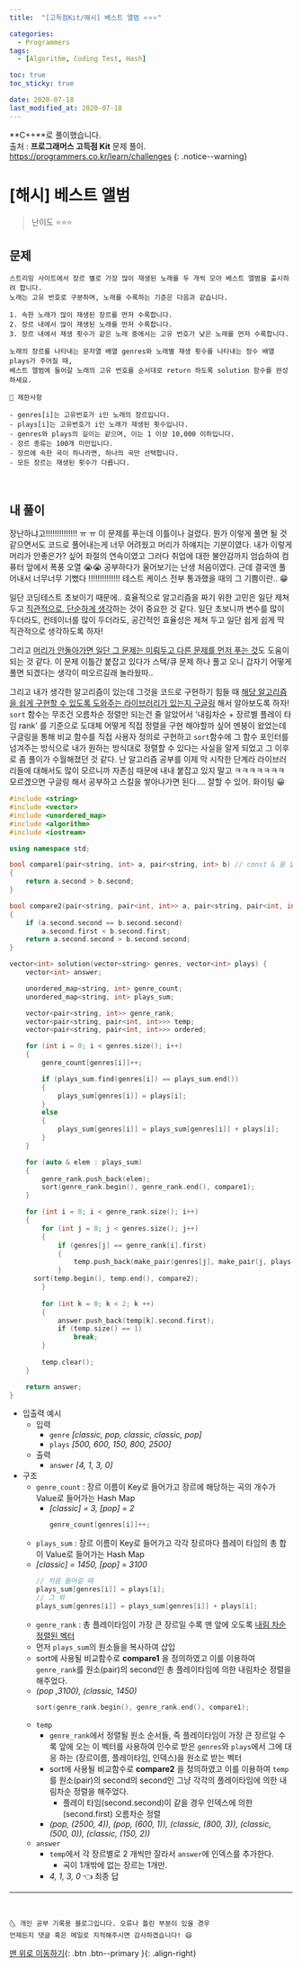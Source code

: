 ```yaml
---
title:  "[고득점Kit/해시] 베스트 앨범 ⭐⭐⭐" 

categories:
  - Programmers
tags:
  - [Algorithm, Coding Test, Hash]

toc: true
toc_sticky: true

date: 2020-07-18
last_modified_at: 2020-07-18
---
```


**C++**로 풀이했습니다.  
출처 : **프로그래머스 고득점 Kit** 문제 풀이. <https://programmers.co.kr/learn/challenges>
{: .notice--warning}

# [해시] 베스트 앨범 

> 난이도 ⭐⭐⭐

## 문제 

```
스트리밍 사이트에서 장르 별로 가장 많이 재생된 노래를 두 개씩 모아 베스트 앨범을 출시하려 합니다. 
노래는 고유 번호로 구분하며, 노래를 수록하는 기준은 다음과 같습니다.

1. 속한 노래가 많이 재생된 장르를 먼저 수록합니다.
2. 장르 내에서 많이 재생된 노래를 먼저 수록합니다.
3. 장르 내에서 재생 횟수가 같은 노래 중에서는 고유 번호가 낮은 노래를 먼저 수록합니다.

노래의 장르를 나타내는 문자열 배열 genres와 노래별 재생 횟수를 나타내는 정수 배열 plays가 주어질 때, 
베스트 앨범에 들어갈 노래의 고유 번호를 순서대로 return 하도록 solution 함수를 완성하세요.
```
```
📢 제한사항

- genres[i]는 고유번호가 i인 노래의 장르입니다.
- plays[i]는 고유번호가 i인 노래가 재생된 횟수입니다.
- genres와 plays의 길이는 같으며, 이는 1 이상 10,000 이하입니다.
- 장르 종류는 100개 미만입니다.
- 장르에 속한 곡이 하나라면, 하나의 곡만 선택합니다.
- 모든 장르는 재생된 횟수가 다릅니다.
```

<br>

## 내 풀이 

장난하냐고!!!!!!!!!!!!!! ㅠ ㅠ 이 문제를 푸는데 이틀이나 걸렸다. 뭔가 이렇게 풀면 될 것 같으면서도 코드로 풀어내는게 너무 어려웠고 머리가 하얘지는 기분이였다. 내가 이렇게 머리가 안좋은가? 싶어 좌절의 연속이였고 그러다 취업에 대한 불안감까지 엄습하여 컴퓨터 앞에서 폭풍 오열 😭😭 공부하다가 울어보기는 난생 처음이였다. 근데 결국엔 풀어내서 너무너무 기뻤다 !!!!!!!!!!!!!! 테스트 케이스 전부 통과했을 때의 그 기쁨이란.. 😁 

일단 코딩테스트 초보이기 때문에.. 효율적으로 알고리즘을 짜기 위한 고민은 일단 제쳐두고 <u>직관적으로, 단순하게 생각</u>하는 것이 중요한 것 같다. 일단 초보니까 변수를 많이 두더라도, 컨테이너를 많이 두더라도, 공간적인 효율성은 제쳐 두고 일단 쉽게 쉽게 딱 직관적으로 생각하도록 하자!

그리고 <u>머리가 안돌아가면 일단 그 문제는 미뤄두고 다른 문제를 먼저 푸는 것</u>도 도움이 되는 것 같다. 이 문제 이틀간 붙잡고 있다가 스택/큐 문제 하나 풀고 오니 갑자기 어떻게 풀면 되겠다는 생각이 떠오르길래 놀라웠따..

그리고 내가 생각한 알고리즘이 있는데 그것을 코드로 구현하기 힘들 때 <u>해당 알고리즘을 쉽게 구현할 수 있도록 도와주는 라이브러리가 있는지 구글링</u> 해서 알아보도록 하자! `sort` 함수는 무조건 오름차순 정렬만 되는건 줄 알았어서 '내림차순 + 장르별 플레이 타임 rank' 를 기준으로 도대체 어떻게 직접 정렬을 구현 해야할까 싶어 멘붕이 왔었는데 구글링을 통해 비교 함수를 직접 사용자 정의로 구현하고 `sort`함수에 그 함수 포인터를 넘겨주는 방식으로 내가 원하는 방식대로 정렬할 수 있다는 사실을 알게 되었고 그 이후로 좀 풀이가 수월해졌던 것 같다. 난 알고리즘 공부를 이제 막 시작한 단계라 라이브러리들에 대해서도 많이 모르니까 자존심 때문에 내내 붙잡고 있지 말고 ㅋㅋㅋㅋㅋㅋㅋ 모르겠으면 구글링 해서 공부하고 스킬을 쌓아나가면 된다.... 잘할 수 있어. 화이팅 😀

```cpp
#include <string>
#include <vector>
#include <unordered_map>
#include <algorithm>
#include <iostream>

using namespace std;

bool compare1(pair<string, int> a, pair<string, int> b) // const & 을 없애야 함
{
	return a.second > b.second;
}

bool compare2(pair<string, pair<int, int>> a, pair<string, pair<int, int>> b)
{
	if (a.second.second == b.second.second)
		a.second.first < b.second.first;
	return a.second.second > b.second.second;
}

vector<int> solution(vector<string> genres, vector<int> plays) {
	vector<int> answer;

	unordered_map<string, int> genre_count;
	unordered_map<string, int> plays_sum;

	vector<pair<string, int>> genre_rank;
	vector<pair<string, pair<int, int>>> temp;
	vector<pair<string, pair<int, int>>> ordered;

	for (int i = 0; i < genres.size(); i++)
	{
		genre_count[genres[i]]++;

		if (plays_sum.find(genres[i]) == plays_sum.end())
		{
			plays_sum[genres[i]] = plays[i];
		}
		else
		{
			plays_sum[genres[i]] = plays_sum[genres[i]] + plays[i];
		}
	}

	for (auto & elem : plays_sum)
	{
		genre_rank.push_back(elem);
		sort(genre_rank.begin(), genre_rank.end(), compare1);
	}

	for (int i = 0; i < genre_rank.size(); i++)
	{
		for (int j = 0; j < genres.size(); j++)
		{
			if (genres[j] == genre_rank[i].first)
			{
				temp.push_back(make_pair(genres[j], make_pair(j, plays[j])));
			}
      sort(temp.begin(), temp.end(), compare2);
		}
		
		for (int k = 0; k < 2; k ++)
		{
		    answer.push_back(temp[k].second.first);
		    if (temp.size() == 1)
		        break;
		}
		
		temp.clear();
	}

	return answer;
}
```

- 입출력 예시
  - 입력
    - `genre` *[classic, pop, classic, classic, pop]*
    - `plays` *[500, 600, 150, 800, 2500]*
  - 출력
    - `answer` *[4, 1, 3, 0]*
- 구조
  - `genre_count` : 장르 이름이 Key로 들어가고 장르에 해당하는 곡의 개수가 Value로 들어가는 Hash Map
    - *[classic] = 3, [pop] = 2*
      ```cpp
      genre_count[genres[i]]++;
      ```
  -  `plays_sum` : 장르 이름이 Key로 들어가고 각각 장르마다 플레이 타임의 총 합이 Value로 들어가는 Hash Map
    - *[classic] = 1450, [pop] = 3100*
      ```cpp
      // 처음 들어갈 때
      plays_sum[genres[i]] = plays[i];
      // 그 외
      plays_sum[genres[i]] = plays_sum[genres[i]] + plays[i];
      ```
  -  `genre_rank` : 총 플레이타임이 가장 큰 장르일 수록 맨 앞에 오도록 <u>내림 차순 정렬된 벡터</u>
    - 먼저 `plays_sum`의 원소들을 복사하여 삽입
    - sort에 사용될 비교함수로 **compare1** 을 정의하였고 이를 이용하여 `genre_rank`를 원소(pair)의 second인 총 플레이타임에 의한 내림차순 정렬을 해주었다.
    - *(pop ,3100), (classic, 1450)*
      ```cpp
      sort(genre_rank.begin(), genre_rank.end(), compare1);
      ```
  - `temp`
    - `genre_rank`에서 정렬될 원소 순서들, 즉 플레이타임이 가장 큰 장르일 수록 앞에 오는 이 벡터를 사용하여 인수로 받은 `genres`와 `plays`에서 그에 대응 하는 (장르이름, 플레이타임, 인덱스)을 원소로 받는 벡터 
    - sort에 사용될 비교함수로 **compare2** 을 정의하였고 이를 이용하여 `temp`를 원소(pair)의 second의 second인 그냥 각각의 플레이타임에 의한 내림차순 정렬을 해주었다.
      - 플레이 타임(second.second)이 같을 경우 인덱스에 의한(second.first) 오름차순 정렬 
    - *(pop, (2500, 4)), (pop, (600, 1)), (classic, (800, 3)), (classic, (500, 0)), (classic, (150, 2))*
  - `answer`
    - `temp`에서 각 장르별로 2 개씩만 잘라서 `answer`에 인덱스를 추가한다.
      - 곡이 1개밖에 없는 장르는 1개만.
    - *4, 1, 3, 0* 👈 최종 답

***
<br>

    🌜 개인 공부 기록용 블로그입니다. 오류나 틀린 부분이 있을 경우 
    언제든지 댓글 혹은 메일로 지적해주시면 감사하겠습니다! 😄

[맨 위로 이동하기](#){: .btn .btn--primary }{: .align-right}